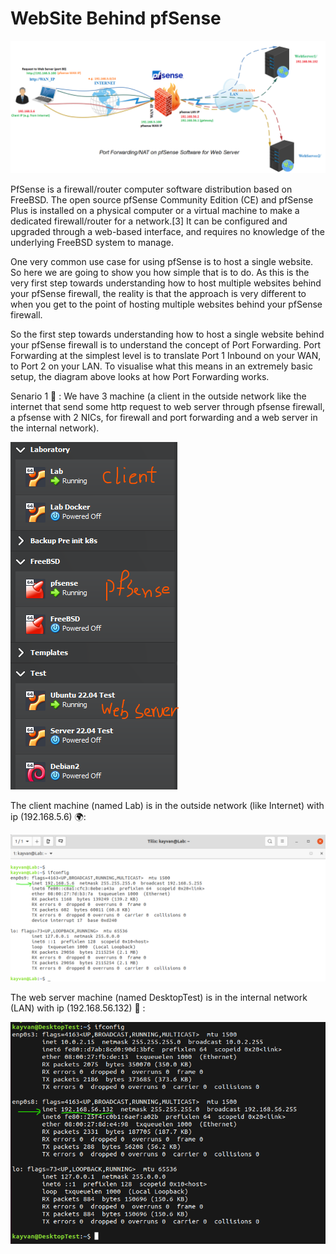 # WebSite Behind pfSense

![alt text](https://raw.githubusercontent.com/kayvansol/WebSiteBehindpfSense/refs/heads/main/img/bigPicture.png?raw=true)

PfSense is a firewall/router computer software distribution based on FreeBSD. The open source pfSense Community Edition (CE) and pfSense Plus is installed on a physical computer or a virtual machine to make a dedicated firewall/router for a network.[3] It can be configured and upgraded through a web-based interface, and requires no knowledge of the underlying FreeBSD system to manage.

One very common use case for using pfSense is to host a single website. So here we are going to show you how simple that is to do. As this is the very first step towards understanding how to host multiple websites behind your pfSense firewall, the reality is that the approach is very different to when you get to the point of hosting multiple websites behind your pfSense firewall.

So the first step towards understanding how to host a single website behind your pfSense firewall is to understand the concept of Port Forwarding. Port Forwarding at the simplest level is to translate Port 1 Inbound on your WAN, to Port 2 on your LAN. To visualise what this means in an extremely basic setup, the diagram above looks at how Port Forwarding works.

Senario 1 🎉 :
We have 3 machine (a client in the outside network like the internet that send some http request to web server through pfsense firewall, a pfsense with 2 NICs, for firewall and port forwarding and a web server in the internal network).

![alt text](https://raw.githubusercontent.com/kayvansol/WebSiteBehindpfSense/refs/heads/main/img/1Servers.png?raw=true)

The client machine (named Lab) is in the outside network (like Internet) with ip (192.168.5.6) 🌍:

![alt text](https://raw.githubusercontent.com/kayvansol/WebSiteBehindpfSense/refs/heads/main/img/2clientNICs.png?raw=true)

The web server machine (named DesktopTest) is in the internal network (LAN) with ip (192.168.56.132) 🏡 :

![alt text](https://raw.githubusercontent.com/kayvansol/WebSiteBehindpfSense/refs/heads/main/img/3webServerNICs.png?raw=true)

